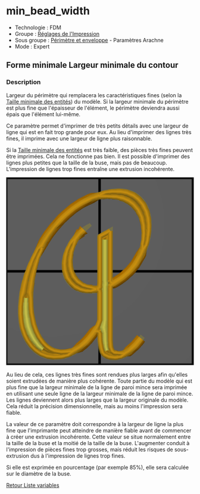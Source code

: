 # min_bead_width

* Technologie : FDM
* Groupe : [Réglages de l'Impression](../print_settings/print_settings.md)
* Sous groupe : [Périmètre et enveloppe](../print_settings/print_settings.md#périmètre-et-enveloppe)  - Paramètres Arachne 
* Mode : Expert

## Forme minimale  Largeur minimale du contour

### Description

Largeur du périmètre qui remplacera les caractéristiques fines (selon la [Taille minimale des entités](min_feature_size.md)) du modèle. Si la largeur minimale du périmètre est plus fine que l'épaisseur de l'élément, le périmètre deviendra aussi épais que l'élément lui-même. 

Ce paramètre permet d'imprimer de très petits détails avec une largeur de ligne qui est en fait trop grande pour eux. Au lieu d'imprimer des lignes très fines, il imprime avec une largeur de ligne plus raisonnable.

Si la [Taille minimale des entités](min_feature_size.md) est très faible, des pièces très fines peuvent être imprimées. Cela ne fonctionne pas bien. Il est possible d'imprimer des lignes plus petites que la taille de la buse, mais pas de beaucoup. L'impression de lignes trop fines entraîne une extrusion incohérente.

![Largeur minimal définie plus grand que la largeur d'extrusion, les zones fines seront extrudées plus épaisses](./images/min_bead_width/min_bead_width_05.png)

Au lieu de cela, ces lignes très fines sont rendues plus larges afin qu'elles soient extrudées de manière plus cohérente. Toute partie du modèle qui est plus fine que la largeur minimale de la ligne de paroi mince sera imprimée en utilisant une seule ligne de la largeur minimale de la ligne de paroi mince. Les lignes deviennent alors plus larges que la largeur originale du modèle. Cela réduit la précision dimensionnelle, mais au moins l'impression sera fiable.


La valeur de ce paramètre doit correspondre à la largeur de ligne la plus fine que l'imprimante peut atteindre de manière fiable avant de commencer à créer  une extrusion incohérente. Cette valeur se situe normalement entre la taille de la buse et la moitié de la taille de la buse. L'augmenter conduit à l'impression de pièces fines trop grosses, mais réduit les risques de sous-extrusion dus à l'impression de lignes trop fines.

Si elle est exprimée en pourcentage (par exemple 85%), elle sera calculée sur le diamètre de la buse.

[Retour Liste variables](variable_list.md)